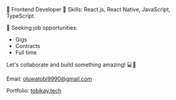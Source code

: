 👋 Frontend Developer 🚀
Skills: React.js, React Native, JavaScript, TypeScript.

🌟 Seeking job opportunities:

- Gigs
- Contracts
- Full time

Let's collaborate and build something amazing! 💻💼

Email: oluwatobi9990@gmail.com

Portfolio: [tobikay.tech](https://tobikay.tech/)



<!---
Samuel-Tobi/Samuel-Tobi is a ✨ special ✨ repository because its `README.md` (this file) appears on your GitHub profile.
You can click the Preview link to take a look at your changes.
--->
